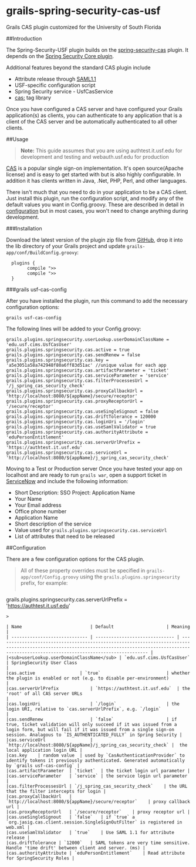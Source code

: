 grails-spring-security-cas-usf
==============================

Grails CAS plugin customized for the University of South Florida

##Introduction

The Spring-Security-USF plugin builds on the [spring-security-cas](http://grails.org/plugin/spring-security-cas) plugin. It depends on the [Spring Security Core plugin](http://grails.org/plugin/spring-security-core).

Additional features beyond the standard CAS plugin include

  * Attribute release through [SAML1.1](https://wiki.jasig.org/display/CASUM/SAML+1.1)
  * USF-specific configuration script
  * Spring Security service - UsfCasService
  * <cas:> tag library

Once you have configured a CAS server and have configured your Grails application(s) as clients, you can authenticate to any application that is a client of the CAS server and be automatically authenticated to all other clients.

##Usage

> **Note:** This guide assumes that you are using authtest.it.usf.edu for development and testing and webauth.usf.edu for production

[CAS](http://www.jasig.org/cas) is a popular single sign-on implementation. It's open source(Apache license) and is easy to get started with but is also highly configurable. In addition it has clients written in Java, .Net, PHP, Perl, and other languages.

There isn't much that you need to do in your application to be a CAS client. Just install this plugin, run the configuration script, and modify any of the default values you want in Config.groovy. These are described in detail in [<i class="icon-share"></i> configuration](#configuration) but in most cases, you won't need to change anything during development.

###Installation

Download the latest version of the plugin zip file from [GitHub](https://github.com/epierce/grails-spring-security-cas-usf/raw/master/spring-security-cas-usf-1.3.0.zip), drop it into the lib directory of your Grails project and update `grails-app/conf/BuildConfig.groovy`:

```
  plugins {
        compile ">>
        compile ">>
  }
```

###grails usf-cas-config

After you have installed the plugin, run this command to add the necessary configuration options:

```
grails usf-cas-config
```

The following lines will be added to your Config.groovy:

```
grails.plugins.springsecurity.userLookup.userDomainClassName = 'edu.usf.cims.UsfCasUser'
grails.plugins.springsecurity.cas.active = true
grails.plugins.springsecurity.cas.sendRenew = false
grails.plugins.springsecurity.cas.key = 'a5e3051a58a742948f80a6ff83d51ac' //unique value for each app
grails.plugins.springsecurity.cas.artifactParameter = 'ticket'
grails.plugins.springsecurity.cas.serviceParameter = 'service'
grails.plugins.springsecurity.cas.filterProcessesUrl = '/j_spring_cas_security_check'
grails.plugins.springsecurity.cas.proxyCallbackUrl = 'http://localhost:8080/${appName}/secure/receptor' 
grails.plugins.springsecurity.cas.proxyReceptorUrl = '/secure/receptor'
grails.plugins.springsecurity.cas.useSingleSignout = false
grails.plugins.springsecurity.cas.driftTolerance = 120000
grails.plugins.springsecurity.cas.loginUri = '/login'
grails.plugins.springsecurity.cas.useSamlValidator = true
grails.plugins.springsecurity.cas.authorityAttribute = 'eduPersonEntitlement'
grails.plugins.springsecurity.cas.serverUrlPrefix = 'https://authtest.it.usf.edu'
grails.plugins.springsecurity.cas.serviceUrl = 'http://localhost:8080/${appName}/j_spring_cas_security_check'
```

Moving to a Test or Production server
Once you have tested your app on localhost and are ready to run `grails war`, open a support ticket in [ServiceNow](http://usffl.service-now.com/) and include the following information:

  * Short Description: SSO Project: Application Name
  * Your Name
  * Your Email address
  * Office phone number
  * Application Name
  * Short description of the service
  * Value used for `grails.plugins.springsecurity.cas.serviceUrl`
  * List of attributes that need to be released

##<a name="configuration"></a>Configuration

There are a few configuration options for the CAS plugin.

> All of these property overrides must be specified in `grails-app/conf/Config.groovy` using the `grails.plugins.springsecurity` prefix, for example:
> 
> ```
grails.plugins.springsecurity.cas.serverUrlPrefix =
     'https://authtest.it.usf.edu'
``` 
> 

| Name	                        | Default	                 | Meaning                                                                                                                                                                                               |
| ----------------------------- | ------------------------------ | ----------------------------------------------------------------------------------------------------------------------------------------------------------------------------------------------------- |
|<sub>userLookup.userDomainClassName</sub> | `edu.usf.cims.UsfCasUser`	 | SpringSecurity User Class                                                                                                                                                                             |
|cas.active	                | `true`                         | whether the plugin is enabled or not (e.g. to disable per-environment)                                                                                                                                |
|cas.serverUrlPrefix	        | `https://authtest.it.usf.edu`  | the 'root' of all CAS server URLs                                                                                                                                                                     |
|cas.loginUri	                | `/login`	                 | the login URI, relative to `cas.serverUrlPrefix`, e.g. `/login`                                                                                                                                       |
|cas.sendRenew	                | `false`	                 | if true, ticket validation will only succeed if it was issued from a login form, but will fail if it was issued from a single sign-on session. Analagous to `IS_AUTHENTICATED_FULLY` in Spring Security |
|cas.serviceUrl	                | `http://localhost:8080/${appName}/j_spring_cas_security_check` |	the local application login URL |
|cas.key	| random value	| used by `CasAuthenticationProvider` to identify tokens it previously authenticated. Generated automatically by `grails usf-cas-config` |
|cas.artifactParameter	| `ticket`	| the ticket login url parameter |
|cas.serviceParameter	| `service`	| the service login url parameter |
|cas.filterProcessesUrl	| `/j_spring_cas_security_check`	| the URL that the filter intercepts for login |
|cas.proxyCallbackUrl	| `http://localhost:8080/${appName}/secure/receptor`	| proxy callback url |
|cas.proxyReceptorUrl	| `/secure/receptor`	| proxy receptor url |
|cas.useSingleSignout	| `false`	| if `true` a `org.jasig.cas.client.session.SingleSignOutFilter` is registered in web.xml |
|cas.useSamlValidator	| `true`	| Use SAML 1.1 for attribute release |
|cas.driftTolerance	| `12000`	| SAML tokens are very time sensitive. Handle 'time drift' between client and server. (ms) |
|cas.authorityAttribute	| `eduPersonEntitlement` 	| Read attribute for SpringSecurity Roles |
